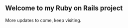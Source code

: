 Welcome to my Ruby on Rails project 
-----------------------------------
More updates to come, keep visiting.

